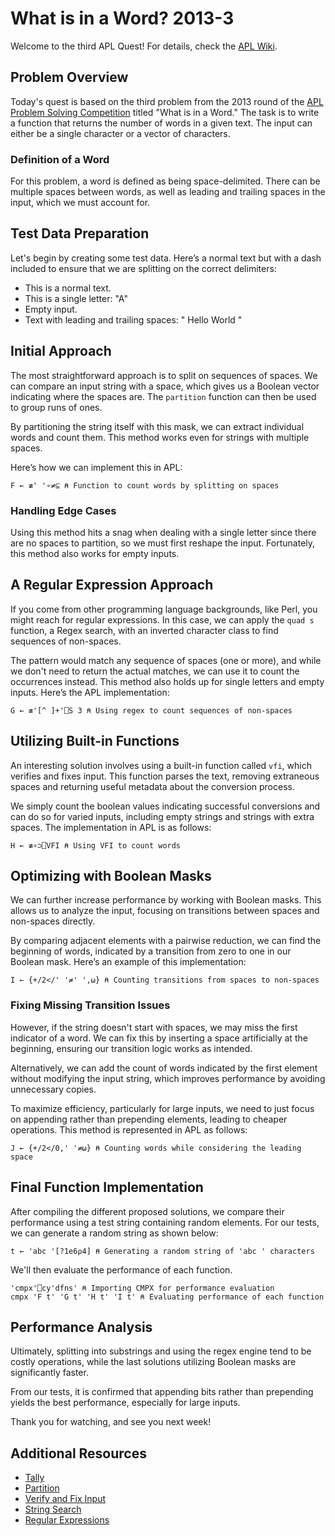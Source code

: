
# What is in a Word? 2013-3

Welcome to the third APL Quest! For details, check the [APL Wiki](https://aplwiki.com).

## Problem Overview

Today's quest is based on the third problem from the 2013 round of the [APL Problem Solving Competition](https://problems.tryapl.org/psets/2013.html?goto=P3_What_Is_In_a_Word) titled "What is in a Word." The task is to write a function that returns the number of words in a given text. The input can either be a single character or a vector of characters.

### Definition of a Word

For this problem, a word is defined as being space-delimited. There can be multiple spaces between words, as well as leading and trailing spaces in the input, which we must account for.

## Test Data Preparation

Let's begin by creating some test data. Here’s a normal text but with a dash included to ensure that we are splitting on the correct delimiters:

- This is a normal text.
- This is a single letter: "A"
- Empty input.
- Text with leading and trailing spaces: "   Hello   World   "

## Initial Approach

The most straightforward approach is to split on sequences of spaces. We can compare an input string with a space, which gives us a Boolean vector indicating where the spaces are. The `partition` function can then be used to group runs of ones.

By partitioning the string itself with this mask, we can extract individual words and count them. This method works even for strings with multiple spaces.

Here’s how we can implement this in APL:

```apl
F ← ≢' '∘≠⊆ ⍝ Function to count words by splitting on spaces
```

### Handling Edge Cases

Using this method hits a snag when dealing with a single letter since there are no spaces to partition, so we must first reshape the input. Fortunately, this method also works for empty inputs.

## A Regular Expression Approach

If you come from other programming language backgrounds, like Perl, you might reach for regular expressions. In this case, we can apply the `quad s` function, a Regex search, with an inverted character class to find sequences of non-spaces.

The pattern would match any sequence of spaces (one or more), and while we don't need to return the actual matches, we can use it to count the occurrences instead. This method also holds up for single letters and empty inputs. Here’s the APL implementation:

```apl
G ← ≢'[^ ]+'⎕S 3 ⍝ Using regex to count sequences of non-spaces
```

## Utilizing Built-in Functions

An interesting solution involves using a built-in function called `vfi`, which verifies and fixes input. This function parses the text, removing extraneous spaces and returning useful metadata about the conversion process.

We simply count the boolean values indicating successful conversions and can do so for varied inputs, including empty strings and strings with extra spaces. The implementation in APL is as follows:

```apl
H ← ≢∘⊃⎕VFI ⍝ Using VFI to count words
```

## Optimizing with Boolean Masks

We can further increase performance by working with Boolean masks. This allows us to analyze the input, focusing on transitions between spaces and non-spaces directly.

By comparing adjacent elements with a pairwise reduction, we can find the beginning of words, indicated by a transition from zero to one in our Boolean mask. Here’s an example of this implementation:

```apl
I ← {+/2</' '≠' ',⍵} ⍝ Counting transitions from spaces to non-spaces
```

### Fixing Missing Transition Issues

However, if the string doesn't start with spaces, we may miss the first indicator of a word. We can fix this by inserting a space artificially at the beginning, ensuring our transition logic works as intended.

Alternatively, we can add the count of words indicated by the first element without modifying the input string, which improves performance by avoiding unnecessary copies.

To maximize efficiency, particularly for large inputs, we need to just focus on appending rather than prepending elements, leading to cheaper operations. This method is represented in APL as follows:

```apl
J ← {+/2</0,' '≠⍵} ⍝ Counting words while considering the leading space
```

## Final Function Implementation

After compiling the different proposed solutions, we compare their performance using a test string containing random elements. For our tests, we can generate a random string as shown below:

```apl
t ← 'abc '[?1e6⍴4] ⍝ Generating a random string of 'abc ' characters
```

We'll then evaluate the performance of each function.

```apl
'cmpx'⎕cy'dfns' ⍝ Importing CMPX for performance evaluation
cmpx 'F t' 'G t' 'H t' 'I t' ⍝ Evaluating performance of each function
```

## Performance Analysis

Ultimately, splitting into substrings and using the regex engine tend to be costly operations, while the last solutions utilizing Boolean masks are significantly faster.

From our tests, it is confirmed that appending bits rather than prepending yields the best performance, especially for large inputs.

Thank you for watching, and see you next week!

## Additional Resources

- [Tally](https://aplwiki.com/wiki/Tally)
- [Partition](https://aplwiki.com/wiki/Partition)
- [Verify and Fix Input](https://xpqz.github.io/cultivations/Constants.html?highlight=fix%20input#verify-and-fix-input-vfi)
- [String Search](http://help.dyalog.com/18.0/index.htm#Language/System%20Functions/r.htm)
- [Regular Expressions](https://xpqz.github.io/cultivations/Regex.html)
